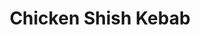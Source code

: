 ---
title: Chicken Shish Kebab
metadata:
  course: Main
  servings: '4'
  title: Chicken Shish Kebab
ingredients:
- name: black pepper
  amount: 1 tsp
- name: vegetable oil
  amount: 3 tbsp
- name: yogurt
  amount: 0.5 cups
- name: paprika
  amount: 1 tsp
- name: "tomato pur\xE9e"
  amount: 2 tbsp
- name: onion
  amount: '1'
- name: chicken breasts
  amount: '2'
- name: salt
  amount: 1 tsp
- name: garlic
  amount: 2 cloves
cookware:
- name: bowl
- name: bowl
- name: sieve
- name: wooden spoon
steps:
- description: Peel the onion, and garlic and then grate with a fine grater to make
    a pulp into a bowl.
- description: Pour the pulp, and any remaining juices, into another bowl through
    a sieve, using a wooden spoon to press out the juices from the pulp. Throw away
    the pulp once you've squeezed out all of the juice.
- description: "Now mix in the greek yogurt, vegetable oil, tomato pur\xE9e, black
    pepper, paprika, and salt."
- description: Dry the chicken breasts with paper towels, then cut into small bite-size
    chunks and add them to the marinade.
- description: Leave the chicken to marinate in the fridge overnight, or at least
    4 hours.
- description: The chicken can now be cooked on the BBQ, using the grill setting of
    your oven, or by putting the chicken on a tray in the oven for 30 minutes.

---